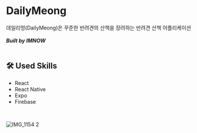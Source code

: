 
# DailyMeong 

데일리멍(DailyMeong)은 꾸준한 반려견의 산책을 장려하는 반려견 산책 어플리케이션  
<br>
  **_Built by IMNOW_**  
<br>  

## 🛠 Used Skills
- React  
- React Native  
- Expo  
- Firebase
<br>

![IMG_1154 2](https://user-images.githubusercontent.com/70079416/156920856-8a77f86d-0574-4675-9083-9ba5ba1f4bca.jpg)
